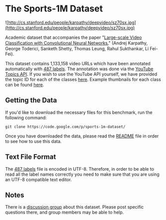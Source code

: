 <h1>The Sports-1M Dataset</h1>

![http://cs.stanford.edu/people/karpathy/deepvideo/sz70sx.jpg](http://cs.stanford.edu/people/karpathy/deepvideo/sz70sx.jpg)

Academic dataset that accompanies the paper "[Large-scale Video Classiﬁcation with Convolutional Neural Networks.](http://cs.stanford.edu/people/karpathy/deepvideo/)" (Andrej Karpathy, George Toderici, Sanketh Shetty, Thomas Leung, Rahul Sukthankar, Li Fei-Fei).

This dataset contains 1,133,158 video URLs which have been annotated automatically with [487 labels](https://code.google.com/p/sports-1m-dataset/source/browse/labels.txt). The annotation was done via the [YouTube Topics API](https://developers.google.com/youtube/v3/guides/searching_by_topic). If you wish to use the YouTube API yourself, we have provided the topic ID for each of the classes [here](https://code.google.com/p/sports-1m-dataset/source/browse/sports_mids.txt). Example thumbnails for each class can be found [here](http://cs.stanford.edu/people/karpathy/deepvideo/classes.html).


## Getting the Data ##

If you'd like to download the necessary files for this benchmark, run the following command:
```
git clone https://code.google.com/p/sports-1m-dataset/
```

Once you have downloaded the data, please read the [README](https://code.google.com/p/sports-1m-dataset/source/browse/README) file in order to see how to use this data.

## Text File Format ##
The [487 labels](https://code.google.com/p/sports-1m-dataset/source/browse/labels.txt) file is encoded in UTF-8. Therefore, in order to be able to read all the label names correctly you need to make sure that you are using an UTF-8 compatible text editor.

## Notes ##
There is a [discussion group](https://groups.google.com/forum/#!forum/sports-1m-dataset) about this dataset. Please post specific questions there, and group members may be able to help.